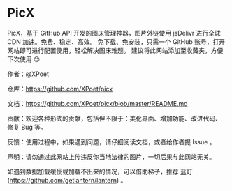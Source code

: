 # PicX

PicX，基于 GitHub API 开发的图床管理神器，图片外链使用 jsDelivr 进行全球 CDN 加速。免费、稳定、高效。
免下载、免安装，只需一个 GitHub 账号，打开网站即可进行配置使用，轻松解决图床难题。
建议将此网站添加至收藏夹，方便下次使用 😊

作者：@XPoet

仓库：https://github.com/XPoet/picx

文档：https://github.com/XPoet/picx/blob/master/README.md

贡献：欢迎各种形式的贡献，包括但不限于：美化界面、增加功能、改进代码、 修复 Bug 等。

反馈：使用过程中，如果遇到问题，请仔细阅读文档，或者给作者提 Issue 。

声明：请勿通过此网站上传违反你当地法律的图片，一切后果与此网站无关。

如遇到数据加载缓慢或加载不出来的情况，可以借助梯子，推荐 蓝灯(https://github.com/getlantern/lantern) 。
